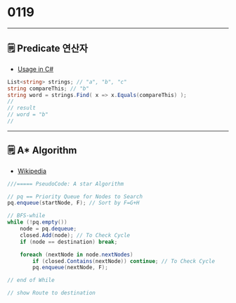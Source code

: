 # 0119

---

## 🗒️ Predicate 연산자

- [Usage in C#](https://docs.microsoft.com/ko-kr/dotnet/api/system.collections.generic.list-1.find?view=net-6.0)

```csharp
List<string> strings; // "a", "b", "c"
string compareThis; // "b"
string word = strings.Find( x => x.Equals(compareThis) );
// 
// result
// word = "b"
//
```

---

## 🗒️ A* Algorithm

- [Wikipedia](https://ko.wikipedia.org/wiki/A*_%EC%95%8C%EA%B3%A0%EB%A6%AC%EC%A6%98)

```csharp
///===== PseudoCode: A star Algorithm

// pq == Priority Queue for Nodes to Search
pq.enqueue(startNode, F); // Sort by F=G+H

// BFS-while
while (!pq.empty())
	node = pq.dequeue;
	closed.Add(node); // To Check Cycle
	if (node == destination) break;

	foreach (nextNode in node.nextNodes)
		if (closed.Contains(nextNode)) continue; // To Check Cycle
		pq.enqueue(nextNode, F);

// end of While

// show Route to destination
```